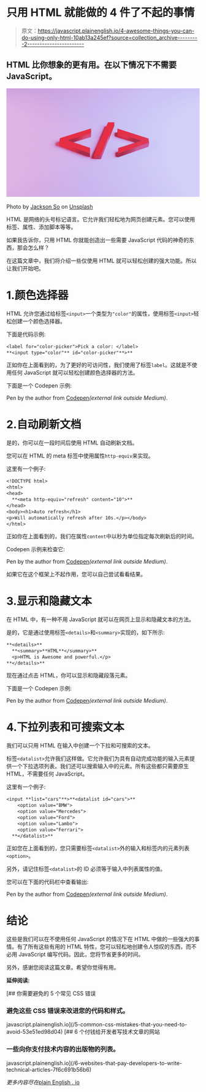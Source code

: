 # 只用 HTML 就能做的 4 件了不起的事情

> 原文：<https://javascript.plainenglish.io/4-awesome-things-you-can-do-using-only-html-10ab13a245ef?source=collection_archive---------2----------------------->

## HTML 比你想象的更有用。在以下情况下不需要 JavaScript。

![](img/c3c3dd6fd222d31599076c273ec1f245.png)

Photo by [Jackson So](https://unsplash.com/@jacksonsophat?utm_source=medium&utm_medium=referral) on [Unsplash](https://unsplash.com?utm_source=medium&utm_medium=referral)

HTML 是网络的头号标记语言。它允许我们轻松地为网页创建元素。您可以使用标签、属性、添加脚本等等。

如果我告诉你，只用 HTML 你就能创造出一些需要 JavaScript 代码的神奇的东西，那会怎么样？

在这篇文章中，我们将介绍一些仅使用 HTML 就可以轻松创建的强大功能。所以让我们开始吧。

# 1.颜色选择器

HTML 允许您通过给标签`<input>`一个类型为`"color"`的属性，使用标签`<input>`轻松创建一个颜色选择器。

下面是代码示例:

```
<label for="color-picker">Pick a color: </label>
**<input type="color"** id="color-picker"**>**
```

正如你在上面看到的，为了更好的可访问性，我们使用了标签`label`。这就是不使用任何 JavaScript 就可以轻松创建颜色选择器的方法。

下面是一个 Codepen 示例:

Pen by the author from [Codepen](https://codepen.io/)*(external link outside Medium)*.

# 2.自动刷新文档

是的，你可以在一段时间后使用 HTML 自动刷新文档。

您可以在 HTML 的 meta 标签中使用属性`http-equiv`来实现。

这里有一个例子:

```
<!DOCTYPE html>
<html>
<head>
  **<meta http-equiv="refresh" content="10">**
</head>
<body><h1>Auto refresh</h1>
<p>Will automatically refresh after 10s.</p></body>
</html>
```

正如你在上面看到的，我们在属性`content`中以秒为单位指定每次刷新后的时间。

Codepen 示例来检查它:

Pen by the author from [Codepen](https://codepen.io/)*(external link outside Medium)*.

如果它在这个框架上不起作用，您可以自己尝试看看结果。

# 3.显示和隐藏文本

在 HTML 中，有一种不用 JavaScript 就可以在网页上显示和隐藏文本的方法。

是的，它是通过使用标签`<details>`和`<summary>`实现的，如下所示:

```
**<details>**
  **<summary>**HTML**</summary>**
  <p>HTML is Awesome and powerful.</p>
**</details>**
```

现在通过点击 HTML，你可以显示和隐藏段落元素。

下面是一个 Codepen 示例:

Pen by the author from [Codepen](https://codepen.io/)*(external link outside Medium)*.

# 4.下拉列表和可搜索文本

我们可以只用 HTML 在输入中创建一个下拉和可搜索的文本。

标签`<datalist>`允许我们这样做。它允许我们为具有自动完成功能的输入元素提供一个下拉选项列表。我们还可以搜索输入中的元素。所有这些都只需要原生 HTML，不需要任何 JavaScript。

这里有一个例子:

```
<input **list="cars"**>**<datalist id="cars">**
    <option value="BMW">
    <option value="Mercedes">
    <option value="Ford">
    <option value="Lambo">
    <option value="Ferrari">
  **</datalist>**
```

正如您在上面看到的，您只需要标签`<datalist>`外的输入和标签内的元素列表`<option>`。

另外，请记住标签`<datalist>`的 ID 必须等于输入中列表属性的值。

您可以在下面的代码栏中查看输出:

Pen by the author from [Codepen](https://codepen.io/)*(external link outside Medium)*.

# 结论

这些是我们可以在不使用任何 JavaScript 的情况下在 HTML 中做的一些强大的事情。有了所有这些有用的 HTML 特性，您可以轻松地创建令人惊叹的东西，而不必用 JavaScript 编写代码。因此，您将节省更多的时间。

另外，感谢您阅读这篇文章。希望你觉得有用。

**延伸阅读:**

[](/5-common-css-mistakes-that-you-need-to-avoid-53e51ed98d04) [## 你需要避免的 5 个常见 CSS 错误

### 避免这些 CSS 错误来改进您的代码和样式。

javascript.plainenglish.io](/5-common-css-mistakes-that-you-need-to-avoid-53e51ed98d04) [](/6-websites-that-pay-developers-to-write-technical-articles-7f6c691b56b6) [## 6 个付钱给开发者写技术文章的网站

### 一些向你支付技术内容的出版物的列表。

javascript.plainenglish.io](/6-websites-that-pay-developers-to-write-technical-articles-7f6c691b56b6) 

*更多内容尽在*[plain English . io](http://plainenglish.io/)